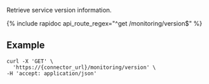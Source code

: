 Retrieve service version information.

{% include rapidoc api_route_regex="^get /monitoring/version$" %}

## Example

```shell
curl -X 'GET' \
  'https://{connector_url}/monitoring/version' \
-H 'accept: application/json'
```
